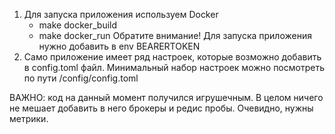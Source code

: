 1) Для запуска приложения используем Docker
    - make docker_build
    - make docker_run
Обратите внимание! Для запуска приложения нужно добавить в env BEARERTOKEN
2) Само приложение имеет ряд настроек, которые возможно добавить в config.toml файл.
Минимальный набор настроек можно посмотреть по пути /config/config.toml


ВАЖНО: код на данный момент получился игрушечным. В целом ничего не мешает добавить в него 
брокеры и редис пробы. Очевидно, нужны метрики.